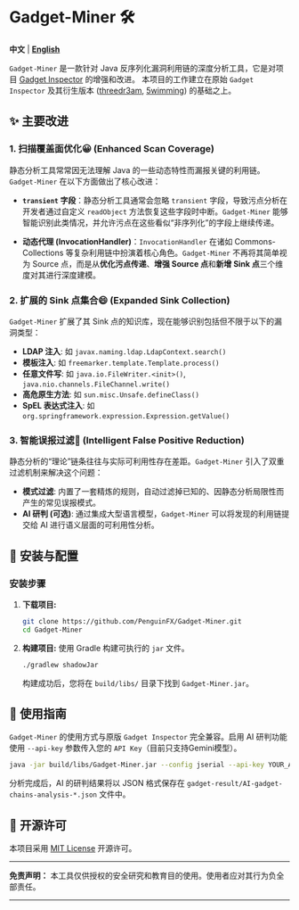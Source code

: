 # Gadget-Miner 🛠️

**中文** | **[English](https://github.com/PenguinFX/Gadget-Miner/blob/master/README.md)**

`Gadget-Miner` 是一款针对 Java 反序列化漏洞利用链的深度分析工具，它是对项目 [Gadget Inspector](https://github.com/JackOfMostTrades/gadgetinspector) 的增强和改进。
本项目的工作建立在原始 `Gadget Inspector` 及其衍生版本 ([threedr3am](https://github.com/threedr3am/gadgetinspector), [5wimming](https://github.com/5wimming/gadgetinspector)) 的基础之上。


## ✨ 主要改进

### 1\. 扫描覆盖面优化😀 (Enhanced Scan Coverage)

静态分析工具常常因无法理解 Java 的一些动态特性而漏报关键的利用链。`Gadget-Miner` 在以下方面做出了核心改进：

- **`transient` 字段**：静态分析工具通常会忽略 `transient` 字段，导致污点分析在开发者通过自定义 `readObject` 方法恢复这些字段时中断。`Gadget-Miner` 能够智能识别此类情况，并允许污点在这些看似“非序列化”的字段上继续传递。

- **动态代理 (InvocationHandler)**：`InvocationHandler` 在诸如 Commons-Collections 等复杂利用链中扮演着核心角色。`Gadget-Miner` 不再将其简单视为 Source 点，而是从**优化污点传递**、**增强 Source 点**和**新增 Sink 点**三个维度对其进行深度建模。

### 2\. 扩展的 Sink 点集合😄 (Expanded Sink Collection)

`Gadget-Miner` 扩展了其 Sink 点的知识库，现在能够识别包括但不限于以下的漏洞类型：

- **LDAP 注入**: 如 `javax.naming.ldap.LdapContext.search()`
- **模板注入**: 如 `freemarker.template.Template.process()`
- **任意文件写**: 如 `java.io.FileWriter.<init>()`, `java.nio.channels.FileChannel.write()`
- **高危原生方法**: 如 `sun.misc.Unsafe.defineClass()`
- **SpEL 表达式注入**: 如 `org.springframework.expression.Expression.getValue()`

### 3\. 智能误报过滤🤖 (Intelligent False Positive Reduction)

静态分析的“理论”链条往往与实际可利用性存在差距。`Gadget-Miner` 引入了双重过滤机制来解决这个问题：

- **模式过滤**: 内置了一套精炼的规则，自动过滤掉已知的、因静态分析局限性而产生的常见误报模式。
- **AI 研判 (可选)**: 通过集成大型语言模型，`Gadget-Miner` 可以将发现的利用链提交给 AI 进行语义层面的可利用性分析。

## 🔧 安装与配置

### 安装步骤

1.  **下载项目:**
    ```bash
    git clone https://github.com/PenguinFX/Gadget-Miner.git
    cd Gadget-Miner
    ```
2.  **构建项目:** 使用 Gradle 构建可执行的 `jar` 文件。
    ```bash
    ./gradlew shadowJar
    ```
    构建成功后，您将在 `build/libs/` 目录下找到 `Gadget-Miner.jar`。

## 🚀 使用指南

`Gadget-Miner` 的使用方式与原版 `Gadget Inspector` 完全兼容。启用 AI 研判功能使用 `--api-key` 参数传入您的 `API Key`（目前只支持Gemini模型）。
```bash
java -jar build/libs/Gadget-Miner.jar --config jserial --api-key YOUR_API_KEY /path/to/your.jar
```
分析完成后，AI 的研判结果将以 JSON 格式保存在 `gadget-result/AI-gadget-chains-analysis-*.json` 文件中。

## 📜 开源许可

本项目采用 [MIT License](https://github.com/PenguinFX/Gadget-Miner/blob/master/LICENSE) 开源许可。

-----

**免责声明：** 本工具仅供授权的安全研究和教育目的使用。使用者应对其行为负全部责任。

-----
